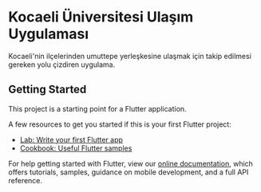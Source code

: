 # Kocaeli Üniversitesi Ulaşım Uygulaması

Kocaeli'nin ilçelerinden umuttepe yerleşkesine ulaşmak için takip edilmesi gereken yolu çizdiren uygulama.

## Getting Started

This project is a starting point for a Flutter application.

A few resources to get you started if this is your first Flutter project:

- [Lab: Write your first Flutter app](https://flutter.dev/docs/get-started/codelab)
- [Cookbook: Useful Flutter samples](https://flutter.dev/docs/cookbook)

For help getting started with Flutter, view our
[online documentation](https://flutter.dev/docs), which offers tutorials,
samples, guidance on mobile development, and a full API reference.

